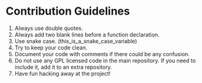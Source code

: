 # Contribution Guidelines

1. Always use double quotes.
2. Always add two blank lines before a function declaration.
3. Use snake case. (this_is_a_snake_case_variable)
4. Try to keep your code clean.
5. Document your code with comments if there could be any confusion.
6. Do not use any GPL licensed code in the main repository. If you need to include it, add it to an extra repository.
7. Have fun hacking away at the project!
